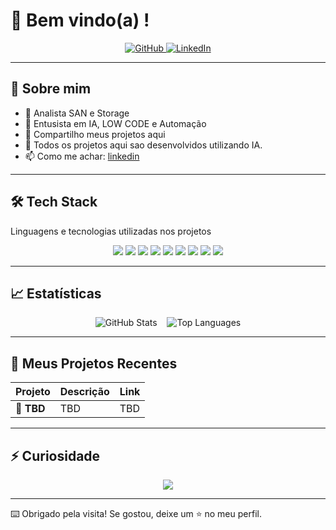 <!-- Banner de boas-vindas -->
  <h1>👋 Bem vindo(a) !</h1>
</p>

<!-- Links sociais -->
<p align="center">
  <a href="https://github.com/SEU_USUARIO">
    <img src="https://img.shields.io/badge/GitHub-181717?style=for-the-badge&logo=github" alt="GitHub"/>
  </a>
  <a href="https://www.linkedin.com/in/SEU_PERFIL">
    <img src="https://img.shields.io/badge/LinkedIn-0A66C2?style=for-the-badge&logo=linkedin" alt="LinkedIn"/>
  </a>
</p>

---

## 🚀 Sobre mim

- 🌱 Analista SAN e Storage  
- 👯 Entusista em IA, LOW CODE e Automação  
- 💬 Compartilho meus projetos aqui
- 🌱 Todos os projetos aqui sao desenvolvidos utilizando IA. 
- 📫 Como me achar: [linkedin](https://www.linkedin.com/in/danilo-hashinaga-siqueira-36719722/) 

---

## 🛠️ Tech Stack

Linguagens e tecnologias utilizadas nos projetos

<p align="center">
  <img src="https://img.shields.io/badge/Java-007396?style=for-the-badge&logo=java&logoColor=white"/>
  <img src="https://img.shields.io/badge/Python-3776AB?style=for-the-badge&logo=python&logoColor=white"/>
  <img src="https://img.shields.io/badge/JavaScript-F7DF1E?style=for-the-badge&logo=javascript&logoColor=black"/>
  <img src="https://img.shields.io/badge/Node.js-339933?style=for-the-badge&logo=node.js&logoColor=white"/>
  <img src="https://img.shields.io/badge/HTML5-E34F26?style=for-the-badge&logo=html5&logoColor=white"/>
  <img src="https://img.shields.io/badge/CSS3-1572B6?style=for-the-badge&logo=css3&logoColor=white"/>
  <img src="https://img.shields.io/badge/MySQL-4479A1?style=for-the-badge&logo=mysql&logoColor=white"/>
  <img src="https://img.shields.io/badge/Docker-2496ED?style=for-the-badge&logo=docker&logoColor=white"/>
  <img src="https://img.shields.io/badge/Git-000000?style=for-the-badge&logo=git&logoColor=white"/>
</p>

---

## 📈 Estatísticas

<p align="center">
  <img src="https://github-readme-stats.vercel.app/api?username=SEU_USUARIO&show_icons=true&theme=dark&count_private=true" alt="GitHub Stats" />
  &nbsp;&nbsp;
  <img src="https://github-readme-stats.vercel.app/api/top-langs/?username=SEU_USUARIO&layout=compact&theme=dark" alt="Top Languages" />
</p>

---

## 💬 Meus Projetos Recentes

| Projeto                           | Descrição                             | Link                             |
|-----------------------------------|---------------------------------------|----------------------------------|
| 💬 **TBD**                       | TBD                                   | TBD      |


---

## ⚡ Curiosidade

<p align="center">
  <img src="https://media4.giphy.com/media/v1.Y2lkPTc5MGI3NjExdWs1dGx4c3U5Z3gxYXZyMGJndzZobGU4NWkzNnFzN3oxcTVqdjU3cCZlcD12MV9pbnRlcm5hbF9naWZfYnlfaWQmY3Q9Zw/fQo0S29Li6Xslxwmr4/giphy.gif" />
</p>

---

⌨️ Obrigado pela visita! Se gostou, deixe um ⭐ no meu perfil.  
